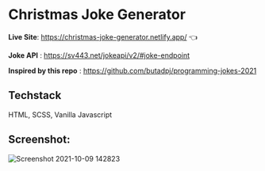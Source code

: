 # Christmas Joke Generator

**Live Site**: https://christmas-joke-generator.netlify.app/ 👈

**Joke API** : https://sv443.net/jokeapi/v2/#joke-endpoint

**Inspired by this repo** : https://github.com/butadpj/programming-jokes-2021

## Techstack
HTML, SCSS, Vanilla Javascript

## Screenshot:
![Screenshot 2021-10-09 142823](https://user-images.githubusercontent.com/58241136/136646967-f93b7c11-dde9-4764-89ca-974475278150.png)
